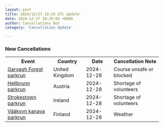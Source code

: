 ```yaml
---
layout: post
title: 2024/12/27 18:29 UTC Update
date: 2024-12-27 18:29:04 +0000
author: Cancellations Bot
category: 'Cancellation Update'

---
```


<h3>New Cancellations</h3>
<div class='hscrollable'>
<table style='width: 100%'>
    <tr>
        <th>Event</th>
        <th>Country</th>
        <th>Date</th>
        <th>Cancellation Note</th>
    </tr>
    <tr>
        <td><a href="https://www.parkrun.org.uk/garvaghforest">Garvagh Forest parkrun</a></td>
        <td>United Kingdom</td>
        <td>2024-12-28</td>
        <td>Course unsafe or blocked</td>
    </tr>
    <tr>
        <td><a href="https://www.parkrun.co.at/hellbrunn">Hellbrunn parkrun</a></td>
        <td>Austria</td>
        <td>2024-12-28</td>
        <td>Shortage of volunteers</td>
    </tr>
    <tr>
        <td><a href="https://www.parkrun.ie/strokestown">Strokestown parkrun</a></td>
        <td>Ireland</td>
        <td>2024-12-28</td>
        <td>Shortage of volunteers</td>
    </tr>
    <tr>
        <td><a href="https://www.parkrun.fi/vaaksynkanava">Vääksyn kanava parkrun</a></td>
        <td>Finland</td>
        <td>2024-12-28</td>
        <td>Weather</td>
    </tr>
</table>
</div>

